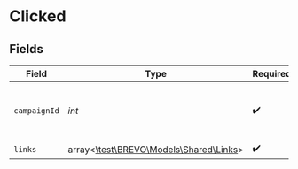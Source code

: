 # Clicked


## Fields

| Field                                                                  | Type                                                                   | Required                                                               | Description                                                            | Example                                                                |
| ---------------------------------------------------------------------- | ---------------------------------------------------------------------- | ---------------------------------------------------------------------- | ---------------------------------------------------------------------- | ---------------------------------------------------------------------- |
| `campaignId`                                                           | *int*                                                                  | :heavy_check_mark:                                                     | ID of the campaign which generated the event                           | 3                                                                      |
| `links`                                                                | array<[\test\BREVO\Models\Shared\Links](../../Models/Shared/Links.md)> | :heavy_check_mark:                                                     | N/A                                                                    |                                                                        |